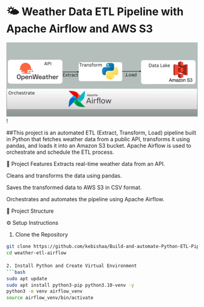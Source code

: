 # 🌤️ Weather Data ETL Pipeline with Apache Airflow and AWS S3

![ETL-Pipeline](https://github.com/kebishaa/Build-and-automate-Python-ETL-Pipeline/blob/main/screenshot/photo_2025-06-10_13-43-42.jpg?raw=true)!

##This project is an automated ETL (Extract, Transform, Load) pipeline built in Python that fetches weather data from a public API, transforms it using pandas, and loads it into an Amazon S3 bucket. Apache Airflow is used to orchestrate and schedule the ETL process.


🔧 Project Features
Extracts real-time weather data from an API.

Cleans and transforms the data using pandas.

Saves the transformed data to AWS S3 in CSV format.

Orchestrates and automates the pipeline using Apache Airflow.

📁 Project Structure

⚙️ Setup Instructions
1. Clone the Repository
```bash
git clone https://github.com/kebishaa/Build-and-automate-Python-ETL-Pipeline
cd weather-etl-airflow

2. Install Python and Create Virtual Environment
```bash
sudo apt update
sudo apt install python3-pip python3.10-venv -y
python3 -m venv airflow_venv
source airflow_venv/bin/activate
